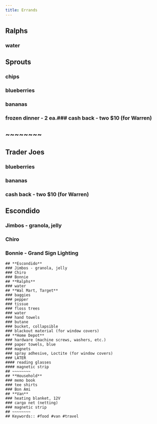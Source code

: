 ```yaml
---
title: Errands
---
```


## **Ralphs**
### water
## **Sprouts**
### chips
### blueberries
### bananas
### frozen dinner - 2 ea.### cash back - two $10 (for Warren)
## ~~~~~~~~
## **Trader Joes**
### blueberries
### bananas
### cash back - two $10 (for Warren)
## **Escondido**
### Jimbos - granola, jelly
### Chiro
### Bonnie - Grand Sign Lighting
~~~
## **Escondido**
### Jimbos - granola, jelly
### Chiro
### Bonnie
## **Ralphs**
### water
## **Wal Mart, Target**
### baggies
### pepper
### tissue
### floss trees
### water
### hand towels
### butane
### bucket, collapsible
### blackout material (for window covers)
## **Home Depot**
### hardware (machine screws, washers, etc.)
### paper towels, blue
### magnets
### spray adhesive, Loctite (for window covers)
### LATER
#### reading glasses
#### magnetic strip
## ~~~~~~~~
## **Household**
### memo book
### tee shirts
### Bon Ami
## **Van**
### heating blanket, 12V
### cargo net (netting)
### magnetic strip
## ~~~~~~~~
## Keywords:: #food #van #travel
